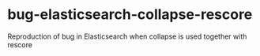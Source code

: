 # bug-elasticsearch-collapse-rescore
Reproduction of bug in Elasticsearch when collapse is used together with rescore